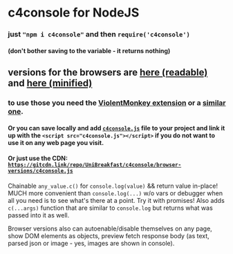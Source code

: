 # c4console for NodeJS
### just `"npm i c4console"` and then `require('c4console')`
#### (don't bother saving to the variable - it returns nothing)
## versions for the browsers are [here (readable)](https://greasyfork.org/en/scripts/405385-c4console) and [here (minified)](https://greasyfork.org/en/scripts/405348-c4console-min)
### to use those you need the [ViolentMonkey extension](https://chrome.google.com/webstore/detail/violentmonkey/jinjaccalgkegednnccohejagnlnfdag?hl=en) or a [similar one](https://www.google.com/search?q=monkey+browser+extension).
#### Or you can save locally and add [`c4console.js`](https://raw.githubusercontent.com/UniBreakfast/c4console/browser-versions/c4console.js) file to your project and link it up with the `<script src="c4console.js"></script>` if you do not want to use it on any web page you visit.
#### Or just use the CDN: [`https://gitcdn.link/repo/UniBreakfast/c4console/browser-versions/c4console.js`](https://gitcdn.link/repo/UniBreakfast/c4console/browser-versions/c4console.js)

Chainable `any_value.c()` for `console.log(value)` && return value in-place! MUCH more convenient than `console.log(...)` w/o vars or debugger when all you need is to see what's there at a point. Try it with promises! Also adds `c(...args)` function that are similar to `console.log` but returns what was passed into it as well.

Browser versions also can autoenable/disable themselves on any page, show DOM elements as objects, preview fetch response body (as text, parsed json or image - yes, images are shown in console).
